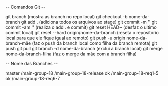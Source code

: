-- Comandos Git --

  git branch  (mostra as branch no repo local)
  git checkout -b nome-da-branch
  git add .  (adiciona todos os arquivos ao stage)
  git commit -m ''
  git commit -am '' (realiza o add . e commit)
  git reset HEAD~ (desfaz o ultimo commit local)
  git reset --hard origin/nome-da-branch  (reseta o repositório local para que ele fique igual ao remoto)
  git push -u origin nome-da-branch-mãe (faz o push da branch local como filha da branch remota)
  git push
  git pull
  git branch -d nome-da-branch (exclui a branch local)
  git merge nome-da-branch-filha (faz o merge da mãe com a branch filha)
 
-- Nome das Branches --

master
    /main-group-18
        /main-group-18-release  ok
            /main-group-18-req1-5  ok
            /main-group-18-req6-7